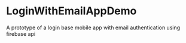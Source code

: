 # LoginWithEmailAppDemo
A prototype of a login base mobile app with email authentication using firebase api
